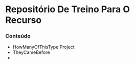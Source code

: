 # Repositório De Treino Para O Recurso

### Conteúdo
- HowManyOfThisType Project
- TheyCameBefore
- 
